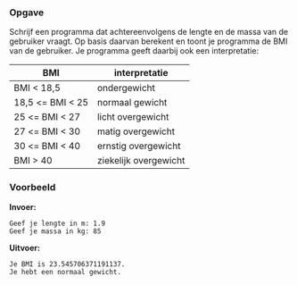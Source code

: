 ### Opgave

Schrijf een programma dat achtereenvolgens de lengte en de massa van de gebruiker vraagt. Op basis daarvan berekent en toont je programma de BMI van de gebruiker. Je programma geeft daarbij ook een interpretatie:

BMI | interpretatie
--- | ---
BMI < 18,5 | ondergewicht
18,5 <= BMI < 25 |normaal gewicht
25 <= BMI < 27 | licht overgewicht
27 <= BMI < 30 | matig overgewicht
30 <= BMI < 40 | ernstig overgewicht
BMI > 40 | ziekelijk overgewicht

### Voorbeeld

**Invoer:**

    Geef je lengte in m: 1.9
    Geef je massa in kg: 85

**Uitvoer:**

    Je BMI is 23.545706371191137.
    Je hebt een normaal gewicht.
